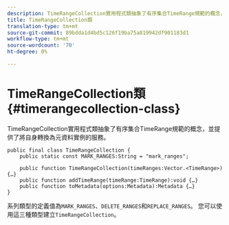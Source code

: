 ```yaml
---
description: TimeRangeCollection實用程式類抽象了有序集合TimeRange規範的概念，並提供了將自身轉換為元資料實例的服務。
title: TimeRangeCollection類
translation-type: tm+mt
source-git-commit: 89bdda1d4bd5c126f19ba75a819942df901183d1
workflow-type: tm+mt
source-wordcount: '70'
ht-degree: 0%

---
```



# TimeRangeCollection類{#timerangecollection-class}

TimeRangeCollection實用程式類抽象了有序集合TimeRange規範的概念，並提供了將自身轉換為元資料實例的服務。

<!--<a id="section_D87AA7BC628D458DAB12D5247AD34B41"></a>-->

```
public final class TimeRangeCollection { 
    public static const MARK_RANGES:String = "mark_ranges"; 
  
    public function TimeRangeCollection(timeRanges:Vector.<TimeRange>) {…} 
    public function addTimeRange(timeRange:TimeRange):void {…} 
    public function toMetadata(options:Metadata):Metadata {…} 
}
```

系列類型的定義值為`MARK_RANGES`、`DELETE_RANGES`和`REPLACE_RANGES`。 您可以使用這三種類型建立`TimeRangeCollection`。
